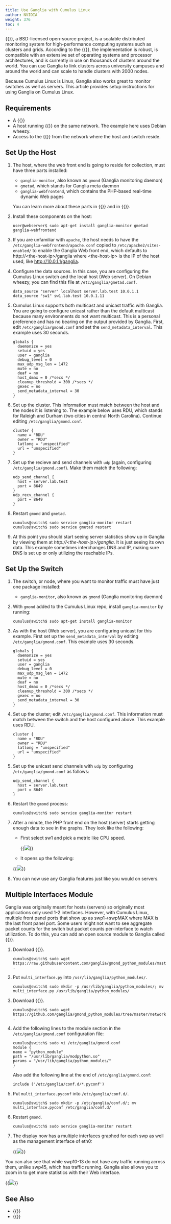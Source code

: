 ```yaml
---
title: Use Ganglia with Cumulus Linux
author: NVIDIA
weight: 376
toc: 4
---
```


{{<exlink url="http://ganglia.sourceforge.net/" text="Ganglia">}}, a BSD-licensed open-source project, is a scalable distributed monitoring system for high-performance computing systems such as clusters and grids. According to the {{<exlink url="http://ganglia.sourceforge.net/" text="official Ganglia website">}}, the implementation is robust, is compatible with an extensive set of operating systems and processor architectures, and is currently in use on thousands of clusters around the world. You can use Ganglia to link clusters across university campuses and around the world and can scale to handle clusters with 2000 nodes.

Because Cumulus Linux is Linux, Ganglia also works great to monitor switches as well as servers. This article provides setup instructions for using Ganglia on Cumulus Linux.

## Requirements

- A {{<exlink url="https://www.nvidia.com/en-us/networking/ethernet-switching/hardware-compatibility-list/" text="Cumulus Linux switch">}}
- A host running {{<exlink url="http://httpd.apache.org/" text="apache">}} on the same network. The example here uses Debian wheezy.
- Access to the {{<exlink url="http://repo3.cumulusnetworks.com/repo/pool/" text="Cumulus Linux repo">}} from the network where the host and switch reside.

## Set Up the Host

1.  The host, where the web front end is going to reside for collection, must have three parts installed:

    - `ganglia-monitor`, also known as `gmond` (Ganglia monitoring daemon)
    - `gmetad`, which stands for Ganglia meta daemon
    - `ganglia-webfrontend`, which contains the PHP-based real-time dynamic Web pages

    You can learn more about these parts in {{<exlink url="https://en.wikipedia.org/wiki/Ganglia_(software)" text="Wikipedia">}} and in {{<exlink url="http://sourceforge.net/apps/trac/ganglia/wiki/ganglia_quick_start" text="the Ganglia documentation">}}.

2.  Install these components on the host:

        user@webserver$ sudo apt-get install ganglia-monitor gmetad ganglia-webfrontend

3.  If you are unfamiliar with `apache`, the host needs to have the `/etc/ganglia-webfrontend/apache.conf` copied to `/etc/apache2/sites-enabled/` to enable the Ganglia Web front end, which defaults to http://\<the-host-ip\>/ganglia where \<the-host-ip\> is the IP of the host used, like http://10.0.1.1/ganglia.

4.  Configure the data sources. In this case, you are configuring the Cumulus Linux switch and the local host (Web server). On Debian wheezy, you can find this file at `/etc/ganglia/gmetad.conf`.

        data_source "server" localhost server.lab.test 10.0.1.1
        data_source "sw1" sw1.lab.test 10.0.1.11

5.  Cumulus Linux supports both multicast and unicast traffic with Ganglia. You are going to configure unicast rather than the default multicast because many environments do not want multicast. This is a personal preference and has no bearing on the output provided by Ganglia. First, edit `/etc/ganglia/gmond.conf` and set the `send_metadata_interval`. This example uses 30 seconds.

        globals {
          daemonize = yes
          setuid = yes
          user = ganglia
          debug_level = 0
          max_udp_msg_len = 1472
          mute = no
          deaf = no
          host_dmax = 0 /*secs */
          cleanup_threshold = 300 /*secs */
          gexec = no
          send_metadata_interval = 30
        }

6.  Set up the cluster. This information must match between the host and the nodes it is listening to. The example below uses RDU, which stands for Raleigh and Durham (two cities in central North Carolina). Continue editing `/etc/ganglia/gmond.conf`.
    
        cluster {
          name = "RDU"
          owner = "RDU"
          latlong = "unspecified"
          url = "unspecified"
        }

7.  Set up the recieve and send channels with `udp` (again, configuring `/etc/ganglia/gmond.conf`). Make them match the following:
    
        udp_send_channel {
          host = server.lab.test
          port = 8649
        }
        udp_recv_channel {
          port = 8649
        }

8.  Restart `gmond` and `gmetad`.

        cumulus@switch$ sudo service ganglia-monitor restart
        cumulus@switch$ sudo service gmetad restart

9.  At this point you should start seeing server statistics show up in Ganglia by viewing them at *http://\<the-host-ip\>/ganglia*. It is just seeing its own data. This example sometimes interchanges DNS and IP, making sure DNS is set up or only utilizing the reachable IPs.

## Set Up the Switch

1.  The switch, or node, where you want to monitor traffic must have just one package installed:

    - `ganglia-monitor`, also known as `gmond` (Ganglia monitoring daemon)

2.  With `gmond` added to the Cumulus Linux repo, install `ganglia-monitor` by running:

        cumulus@switch$ sudo apt-get install ganglia-monitor

3.  As with the host (Web server), you are configuring unicast for this example. First set up the `send_metadata_interval` by editing `/etc/ganglia/gmond.conf`. This example uses 30 seconds.

        globals {
          daemonize = yes
          setuid = yes
          user = ganglia
          debug_level = 0
          max_udp_msg_len = 1472
          mute = no
          deaf = no
          host_dmax = 0 /*secs */
          cleanup_threshold = 300 /*secs */
          gexec = no
          send_metadata_interval = 30
        }

4.  Set up the cluster; edit `/etc/ganglia/gmond.conf`. This information must match between the switch and the host configured above. This example uses RDU.

        cluster {
          name = "RDU"
          owner = "RDU"
          latlong = "unspecified"
          url = "unspecified"
        }

5.  Set up the unicast send channels with `udp` by configuring `/etc/ganglia/gmond.conf` as follows:

        udp_send_channel {
          host = server.lab.test
          port = 8649
        }

6.  Restart the `gmond` process:

        cumulus@switch$ sudo service ganglia-monitor restart

7.  After a minute, the PHP front end on the host (server) starts getting enough data to see in the graphs. They look like the following:

    - First select sw1 and pick a metric like CPU speed.  

      {{<img src="/images/knowledge-base/ganglia-choose-host.png">}}

    - It opens up the following:

    {{<img src="/images/knowledge-base/ganglia-sw1.png">}}

8.  You can now use any Ganglia features just like you would on servers.

## Multiple Interfaces Module

Ganglia was originally meant for hosts (servers) so originally most applications only used 1-2 interfaces. However, with Cumulus Linux, multiple front panel ports that show up as swp1-\>swpMAX where MAX is the last front panel port. Some users might not want to see aggregate packet counts for the switch but packet counts per-interface to watch utilization. To do this, you can add an open source module to Ganglia called {{<exlink url="https://github.com/ganglia/gmond_python_modules/tree/master/network/iface/python_modules" text="multi\_interface">}}.

1.  Download {{<exlink url="https://github.com/ganglia/gmond_python_modules/tree/master/network/iface/python_modules" text="multi_interface.py">}}.

        cumulus@switch$ sudo wget https://raw.githubusercontent.com/ganglia/gmond_python_modules/master/network/multi_interface/python_modules/multi_interface.py .

2.  Put `multi_interface.py` into `/usr/lib/ganglia/python_modules/`.  

        cumulus@switch$ sudo mkdir -p /usr/lib/ganglia/python_modules/; mv multi_interface.py /usr/lib/ganglia/python_modules/

3.  Download {{<exlink url="https://github.com/ganglia/gmond_python_modules/tree/master/network/iface/conf.d" text="multi_interface.pyconf">}}.

        cumulus@switch$ sudo wget https://github.com/ganglia/gmond_python_modules/tree/master/network/iface/conf.d .

4.  Add the following lines to the module section in the `/etc/ganglia/gmond.conf` configuration file:

        cumulus@switch$ sudo vi /etc/ganglia/gmond.conf
        module {
        name = "python_module"
        path = "/usr/lib/ganglia/modpython.so"
        params = "/usr/lib/ganglia/python_modules/"
        }

    Also add the following line at the end of `/etc/ganglia/gmond.conf`:

        include ('/etc/ganglia/conf.d/*.pyconf')

5.  Put `multi_interface.pyconf` into `/etc/ganglia/conf.d/`.  

        cumulus@switch$ sudo mkdir -p /etc/ganglia/conf.d/; mv multi_interface.pyconf /etc/ganglia/conf.d/

6.  Restart `gmond`.

        cumulus@switch$ sudo service ganglia-monitor restart

7.  The display now has a multiple interfaces graphed for each swp as well as the management interface of eth0:

    {{<img src="/images/knowledge-base/ganglia-front_panel_ports.png">}}

You can also see that while swp10-13 do not have any traffic running across them, unlike swp45, which has traffic running. Ganglia also allows you to zoom in to get more statistics with their Web interface.

{{<img src="/images/knowledge-base/ganglia-swp45.png">}}

## See Also

- {{<exlink url="https://github.com/ganglia/gmond_python_modules/tree/master/network/iface/python_modules" text="Ganglia multi_interface module">}}
- {{<link url="Set-up-a-Basic-Ansible-Lab/">}}
